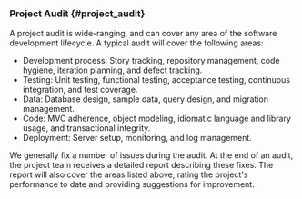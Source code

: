 ### Project Audit {#project_audit}

A project audit is wide-ranging, and can cover any area of the software development lifecycle. A typical audit will cover the following areas:

* Development process: Story tracking, repository management, code hygiene, iteration planning, and defect tracking.
* Testing: Unit testing, functional testing, acceptance testing, continuous integration, and test coverage.
* Data: Database design, sample data, query design, and migration management.
* Code: MVC adherence, object modeling, idiomatic language and library usage, and transactional integrity.
* Deployment: Server setup, monitoring, and log management.

We generally fix a number of issues during the audit. At the end of an audit, the project team receives a detailed report describing these fixes. The report will also cover the areas listed above, rating the project's performance to date and providing suggestions for improvement.